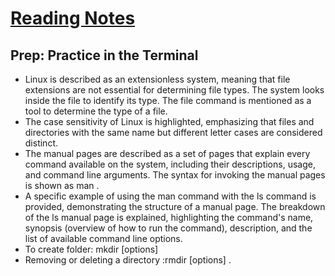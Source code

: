 # [Reading Notes](./README.md)

## Prep: Practice in the Terminal

- Linux is described as an extensionless system, meaning that file extensions are not essential for determining file types. The system looks inside the file to identify its type. The file command is mentioned as a tool to determine the type of a file.
- The case sensitivity of Linux is highlighted, emphasizing that files and directories with the same name but different letter cases are considered distinct.
- The manual pages are described as a set of pages that explain every command available on the system, including their descriptions, usage, and command line arguments.
The syntax for invoking the manual pages is shown as man <command>.
- A specific example of using the man command with the ls command is provided, demonstrating the structure of a manual page.
The breakdown of the ls manual page is explained, highlighting the command's name, synopsis (overview of how to run the command), description, and the list of available command line options.
- To create folder: mkdir [options] <Directory>
- Removing or deleting a directory :rmdir [options] <Directory>.